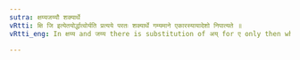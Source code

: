```yaml
---
sutra: क्षय्यजय्यौ शक्यार्थे
vRtti: क्षि जि इत्येतयोर्द्धात्वोर्यति प्रत्यये परतः शक्यार्थे गम्यमाने एकारस्यायादेशो निपात्यते ॥
vRtti_eng: In क्षय्य and जय्य there is substitution of अय् for ए only then when the sense is that of 'to be possible to do'.

---
```

